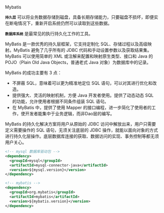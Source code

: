 <span class="title">Mybatis</span>

**`持久层`** 可以将业务数据存储到磁盘，具备长期存储能力，只要磁盘不损坏，即便实在断电情况下，重新开启系统仍然可以读取到这些数据。

**`数据库系统`** 是最常见的执行持久化工作的工具。

MyBatis 是一款优秀的持久层框架，它支持定制化 SQL、存储过程以及高级映射。MyBatis 避免了几乎所有的 JDBC 代码和手动设置参数以及获取结果集。MyBatis 可以使用简单的 XML 或注解来配置和映射原生类型、接口和 Java 的 POJO（Plain Old Java Objects，普通老式 Java 对象）为数据库中的记录。

MyBatis 的成功主要有 3 点：

  - 不屏蔽 SQL，意味着可以更为精准地定位 SQL 语句，可以对其进行优化和改造。
  - 提供强大、灵活的映射机制，方便 Java 开发者使用。提供了动态动态 SQL 的功能，允许使用者根据不同条件组装 SQL 语句。
  - 在 MyBatis 中，提供了使用 Mapper 的接口编程，进一步简化了使用者的工作，使开发者能集中于业务逻辑，而非Dao层的编写。

MyBatis 的持久化解决方案将用户从原始的 JDBC 访问中解放出来，用户只需要定义需要操作的 SQL 语句，无须关注底层的 JDBC 操作，就能以面向对象的方式进行持久化层操作。底层数据库连接的获取、数据访问的实现、事务控制等都无须用户关心。


```xml
<!-- mysql 数据库驱动包 -->
<dependency>
  <groupId>mysql</groupId>
  <artifactId>mysql-connector-java</artifactId>
  <version>${mysql.version}</version>
</dependency>

<!-- mybatis -->
<dependency>
  <groupId>org.mybatis</groupId>
  <artifactId>mybatis</artifactId>
  <version>${mybatis.version}</version>
</dependency>
```